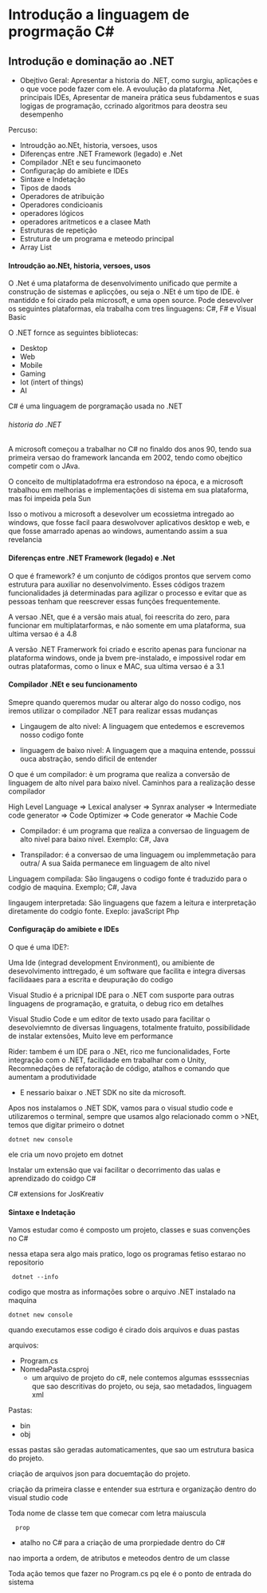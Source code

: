 # Introdução a linguagem de progrmação C#
## Introdução e dominação ao .NET

- Obejtivo Geral: Apresentar a historia do .NET, como surgiu, aplicações e o que voce pode fazer com ele. A evoulução da plataforma .Net, principais IDEs, Apresentar de maneira prática seus fubdamentos e suas logigas de programação, ccrinado algoritmos para deostra seu desempenho

Percuso:

* Introudção ao.NEt,  historia, versoes, usos
* Diferenças entre .NET Framework (legado) e .Net
* Compilador .NEt e seu funcimaoneto
* Configuraçãp do amibiete e IDEs
* Sintaxe e Indetação
* Tipos de daods
* Operadores de atribuição
* Operadores condicioanis
* operadores lógicos
* operadores aritmeticos e a clasee Math
* Estruturas de repetição
* Estrutura de um programa e meteodo principal
* Array List

#### Introudção ao.NEt,  historia, versoes, usos

O .Net é uma plataforma de desenvolvimento unificado que permite a construção de sistemas e aplicções, ou seja o .NEt é um tipo de IDE. è mantiddo e foi cirado pela microsoft, e uma open source. Pode desevolver os seguintes plataformas, ela trabalha com tres linguagens: C#, F# e Visual Basic

O .NET fornce as seguintes bibliotecas:

- Desktop
- Web
- Mobile
- Gaming
- Iot (intert of things)
- AI

C# é uma linguagem de porgramação usada no .NET

###### historia do .NET

A microsoft começou a trabalhar no C# no finaldo dos anos 90, tendo sua primeira versao do framework lancanda em 2002, tendo como obejtico competir com o JAva.

O conceito de multiplatadofrma era estrondoso na época, e a microsoft trabalhou em melhorias e implementações di sistema em sua plataforma, mas foi impeida pela Sun

Isso o motivou a microsoft a desevolver um ecossietma intregado ao windows, que fosse facil paara deswolvover aplicativos desktop e web, e que fosse amarrado apenas ao windows, aumentando assim a sua revelancia

#### Diferenças entre .NET Framework (legado) e .Net

 O que é framework? é um conjunto de códigos prontos que servem como estrutura para auxiliar no desenvolvimento. Esses códigos trazem funcionalidades já determinadas para agilizar o processo e evitar que as pessoas tenham que reescrever essas funções frequentemente.

 A versao .NEt, que é a versão mais atual, foi reescrita do zero, para funcionar em multiplatarformas, e não somente em uma plataforma, sua ultima versao é a 4.8

 A versão .NET Framerwork foi criado e escrito apenas para funcionar na plataforma windows, onde ja bvem pre-instalado, e impossivel rodar em outras plataformas, como o linux e MAC, sua ultima versao é a 3.1

 #### Compilador .NEt e seu funcionamento

 Smepre quando queremos mudar ou alterar algo do nosso codigo, nos iremos utilizar o compilador .NET para realizar essas mudanças

 - Lingaugem de alto nivel: A linguagem que entedemos e escrevemos nosso codigo fonte

 - linguagem de baixo nivel: A linguagem que a maquina entende, posssui ouca abstração, sendo dificil de entender

O que é um compilador: è um programa que realiza a conversão de linguagem de alto nível para baixo nível. Caminhos para a realização desse compilador

High Level Language => Lexical analyser => Synrax analyser => Intermediate code generator => Code Optimizer => Code generator => Machie Code 

- Compilador: é um programa que realiza a conversao de linguagem de alto nivel para baixo nivel. Exemplo: C#, Java

- Transpilador: é a conversao de uma linguagem ou implemmetação para outra/ A sua Saida permanece em linguagem de alto nivel

Linguagem compilada: São lingaugens o codigo fonte é traduzido para o codgio de maquina. Exemplo; C#, Java

lingaugem interpretada: São linguagens que fazem a leitura e interpretação diretamente do codgio fonte. Exeplo: javaScript Php

 #### Configuraçãp do amibiete e IDEs

 O que é uma IDE?:

 Uma Ide (integrad development Environment), ou amibiente de desevolvimento inttregado, é um software que facilita e integra diversas facilidaaes para a escrita e deupuração do codigo

 Visual Studio é a pricnipal IDE para o .NET com susporte para outras linguagens de programação, e gratuita, o debug rico em detalhes

 Visual Studio Code e um editor de texto usado para facilitar o desevolviemnto de diversas linguagens, totalmente fratuito, possibilidade de instalar extensões, Muito leve em performance

 Rider: tambem é um IDE para o .NEt, rico me funcionalidades, Forte integração com o .NET, facilidade em trabalhar com o Unity, Recomnedações de refatoração de código, atalhos e comando que aumentam a produtividade


- E nessario baixar o .NET SDK no site da microsoft.

Apos nos instalamos o .NET SDK, vamos para o visual studio code e utilizaremos o terminal, sempre que usamos algo relacionado comm o >NEt, temos que digitar primeiro o dotnet

```
dotnet new console
```

ele cria um novo projeto em dotnet

Instalar um extensão que vai facilitar o decorrimento das ualas e aprendizado do coidgo C#

C# extensions for JosKreativ

#### Sintaxe e Indetação

Vamos estudar como é composto um projeto, classes e suas convenções no C#

nessa etapa sera algo mais pratico, logo os programas fetiso estarao no repositorio

     dotnet --info

codigo que mostra as informações sobre o arquivo .NET instalado na maquina



```
dotnet new console
```

quando executamos esse codigo é cirado dois arquivos e duas pastas

arquivos:

- Program.cs
- NomedaPasta.csproj
   - um arquivo de projeto do c#, nele contemos algumas essssecnias que sao descritivas do projeto, ou seja, sao metadados, linguagem xml

Pastas:
- bin
- obj

essas pastas são geradas automaticamentes, que sao um estrutura basica do projeto.

criação de arquivos json para docuemtação do projeto.

criação da primeira classe e entender sua estrtura e organização dentro do visual studio code

Toda nome de classe tem que comecar com letra maiuscula

      prop

- atalho no C# para a criação de uma prorpiedade dentro do C#

nao importa a ordem, de atributos e meteodos dentro de um classe

Toda ação temos que fazer no Program.cs pq ele é o ponto de entrada do sistema 




